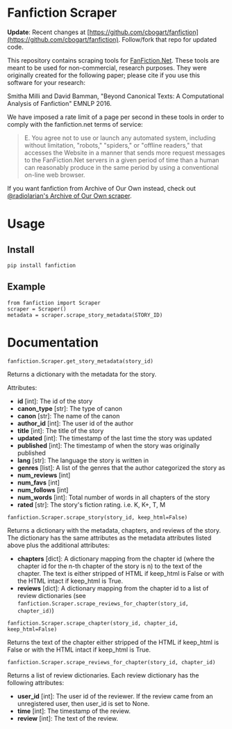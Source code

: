# Fanfiction Scraper
**Update**: Recent changes at [https://github.com/cbogart/fanfiction](https://github.com/cbogart/fanfiction). Follow/fork that repo for updated code.

This repository contains scraping tools for [FanFiction.Net](http://fanfiction.net). These tools are meant to be used for non-commercial, research purposes. They were originally created for the following paper; please cite if you use this software for your research:

Smitha Milli and David Bamman, "Beyond Canonical Texts: A Computational Analysis of Fanfiction" EMNLP 2016.

We have imposed a rate limit of a page per second in these tools in order to comply with the fanfiction.net terms of service:
> E. You agree not to use or launch any automated system, including without limitation, "robots," "spiders," or "offline readers," that accesses the Website in a manner that  sends more request messages to the FanFiction.Net servers in a given period of time than a human can reasonably produce in the same period by using a conventional on-line web browser.

If you want fanfiction from Archive of Our Own instead, check out [@radiolarian's Archive of Our Own scraper](https://github.com/radiolarian/AO3Scraper).

# Usage

## Install
    pip install fanfiction

## Example
    from fanfiction import Scraper
    scraper = Scraper()
    metadata = scraper.scrape_story_metadata(STORY_ID)

# Documentation
```
fanfiction.Scraper.get_story_metadata(story_id)
```
  Returns a dictionary with the metadata for the story.

  Attributes:

  * **id** [int]: The id of the story
  * **canon_type** [str]: The type of canon
  * **canon** [str]: The name of the canon
  * **author_id** [int]: The user id of the author
  * **title** [int]: The title of the story
  * **updated** [int]: The timestamp of the last time the story was updated
  * **published** [int]: The timestamp of when the story was originally published
  * **lang** [str]: The language the story is written in
  * **genres** [list]: A list of the genres that the author categorized the story as
  * **num_reviews** [int]
  * **num_favs** [int]
  * **num_follows** [int]
  * **num_words** [int]: Total number of words in all chapters of the story
  * **rated** [str]: The story's fiction rating. i.e. K, K+, T, M

```
fanfiction.Scraper.scrape_story(story_id, keep_html=False)
```

  Returns a dictionary with the metadata, chapters, and reviews of the story. The dictionary has the same attributes as the metadata attributes listed above plus the additional attributes:

  * **chapters** [dict]: A dictionary mapping from the chapter id (where the chapter id for the n-th chapter of the story is n) to the text of the chapter. The text is either stripped of HTML if keep_html is False or with the HTML intact if keep_html is True.
  * **reviews** [dict]: A dictionary mapping from the chapter id to a list of review dictionaries (see ```fanfiction.Scraper.scrape_reviews_for_chapter(story_id, chapter_id)```)

```
fanfiction.Scraper.scrape_chapter(story_id, chapter_id, keep_html=False)
```
  Returns the text of the chapter either stripped of the HTML if keep_html is False or with the HTML intact if keep_html is True.

```
fanfiction.Scraper.scrape_reviews_for_chapter(story_id, chapter_id)
```
  Returns a list of review dictionaries. Each review dictionary has the following attributes:

  * **user_id** [int]: The user id of the reviewer. If the review came from an unregistered user, then user_id is set to None.
  * **time** [int]: The timestamp of the review.
  * **review** [int]: The text of the review.

